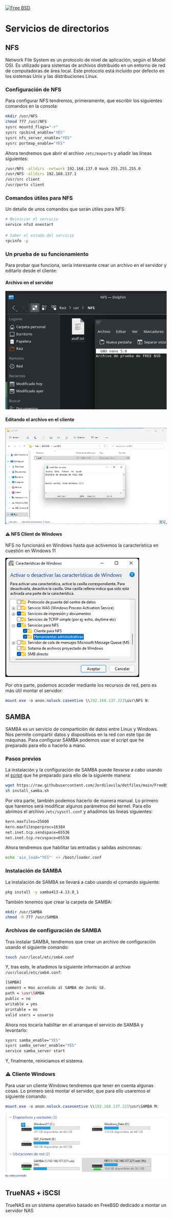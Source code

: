 [![Free BSD](https://img.shields.io/badge/FreeBSD-B50000?style=for-the-badge&logo=freebsd&logoColor=white)](FreeBSD.md)

# Servicios de directorios

## NFS

Network File System es un protocolo de nivel de aplicación, según el Model OSI. Es utilizado para sistemas de archivos distribuido en un entorno de red de computadoras de área local. Este protocolo está incluido por defecto en los sistemas Unix y las distribuciones Linux. 

### Configuración de NFS

Para configurar NFS tendremos, primeramente, que escribir los siguientes comandos en la consola:

```bash
mkdir /usr/NFS
chmod 777 /usr/NFS
sysrc mountd_flags="-r"
sysrc rpcbind_enable="YES"
sysrc nfs_server_enable="YES"
sysrc portmap_enable="YES"
```

Ahora tendremos que abrir el archivo ```/etc/exports``` y añadir las líneas siguientes:

```bash
/usr/NFS -alldirs -network 192.168.137.0 mask 255.255.255.0
/usr/NFS -alldirs 192.168.137.1
/usr/src client
/usr/ports client
```

### Comandos útiles para NFS

Un detalle de unos comandos que serán útiles para NFS:

```bash 
# Reiniciar el servicio
service nfsd onestart

# Saber el estado del servicio
rpcinfo -p
```

### Un prueba de su funcionamiento

Para probar que funciona, sería interesante crear un archivo en el servidor y editarlo desde el cliente:

#### Archivo en el servidor

![NFS Server File](images/freebsd_nfs_file.png)

#### Editando el archivo en el cliente

![NFS Client File](images/freebsd_client_editfile.png)

#### :warning: NFS Client de Windows

NFS no funcionará en Windows hasta que activemos la característica en cuestión en Windows 11

![NFS Client Activate](images/w11_nfs_client_activate.png)

Por otra parte, podemos acceder mediante los recursos de red, pero es más útil montar el servidor:

```powershell
mount.exe -o anon.nolock.casentive \\192.168.137.221\usr\NFS N:
```

## SAMBA

SAMBA es un servicio de compartición de datos entre Linux y Windows. Nos permite compartir datos y dispositivos en la red con este tipo de máquinas. Para configurar SAMBA podemos usar el script que he preparado para ello o hacerlo a mano.

### Pasos previos

La instalación y la configuración de SAMBA puede llevarse a cabo usando el [script](install_files/install_samba.sh) que he preparado para ello de la siguiente manera:

```bash
wget https://raw.githubusercontent.com/Jordilavila/dotfiles/main/FreeBSD/install_files/install_samba.sh
sh install_samba.sh
```

Por otra parte, también podemos hacerlo de manera manual. Lo primero que haremos será modificar algunos parámetros del kernel. Para ello abrimos el archivo ```/etc/sysctl.conf``` y añadimos las líneas siguientes:

```bash
kern.maxfiles=25600
kern.maxfilesperproc=16384
net.inet.tcp.sendspace=65536
net.inet.tcp.recvspace=65536
```

Ahora tendremos que habilitar las entradas y salidas asíncronas:

```bash
echo 'aio_load="YES"' >> /boot/loader.conf
```

### Instalación de SAMBA

La instalación de SAMBA se llevará a cabo usando el comando siguiente:

```bash
pkg install -y samba413-4.13.8_1
```

También tenemos que crear la carpeta de SAMBA:

```bash
mkdir /usr/SAMBA
chmod -R 777 /usr/SAMBA
```

### Archivos de configuración de SAMBA

Tras instalar SAMBA, tendremos que crear un archivo de configuración usando el siguiente comando:

```bash
touch /usr/local/etc/smb4.conf
```

Y, tras esto, le añadimos la siguiente información al archivo ```/usr/local/etc/smb4.conf```:

```bash
[SAMBA]
comment = Has accedido al SAMBA de Jordi SE.
path = \usr\SAMBA
public = no
writable = yes
printable = no
valid users = usuario
```

Ahora nos tocaría habilitar en el arranque el servicio de SAMBA y levantarlo:

```bash
sysrc samba_enable="YES"
sysrc samba_server_enable="YES"
service samba_server start
```

Y, finalmente, reiniciamos el sistema.

### :warning: Cliente Windows

Para usar un cliente Windows tendremos que tener en cuenta algunas cosas. Lo primero será montar el servidor, que para ello usaremos el siguiente comando:

```powershell
mount.exe -o anon.nolock.casesentive \\192.168.137.221\usr\SAMBA M:
```

![W11 SMB NFS](images/freebsd_nfs_samba_w11.png)

## TrueNAS + iSCSI

TrueNAS es un sistema operativo basado en FreeBSD dedicado a montar un servidor NAS 